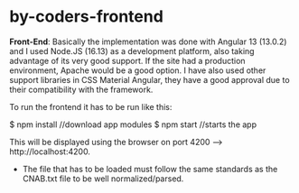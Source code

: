 # by-coders-frontend

**Front-End**: Basically the implementation was done with Angular 13 (13.0.2) and I used Node.JS (16.13) as a development platform, also taking advantage of its very good support. If the site had a production environment, Apache would be a good option. I have also used other support libraries in CSS Material Angular, they have a good approval due to their compatibility with the framework.

To run the frontend it has to be run like this:

$ npm install //download app modules
$ npm start //starts the app

This will be displayed using the browser on port 4200 --> http://localhost:4200.

* The file that has to be loaded must follow the same standards as the CNAB.txt file to be well normalized/parsed.





